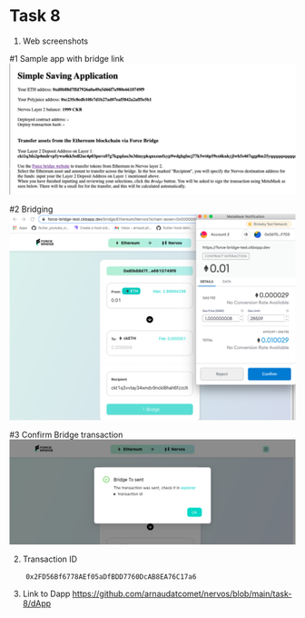 # Task 8

1. Web screenshots

#1 Sample app with bridge link
![](https://github.com/arnaudatcomet/nervos/blob/main/task-8/1-web.png)

#2 Bridging
![](https://github.com/arnaudatcomet/nervos/blob/main/task-8/2-bridge.png)

#3 Confirm Bridge transaction
![](https://github.com/arnaudatcomet/nervos/blob/main/task-8/3-confirm.png)

2. Transaction ID

```
    0x2FD56Bf6778AEf05aDfBDD7760DcAB8EA76C17a6
```


3. Link to Dapp
https://github.com/arnaudatcomet/nervos/blob/main/task-8/dApp